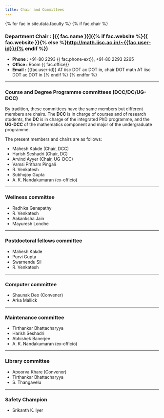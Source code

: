 ```yaml
---
title: Chair and Committees
---
```


{% for fac in site.data.faculty %}
{% if fac.chair %}

### Department Chair : [{{ fac.name }}]({% if fac.website %}{{ fac.website }}{% else %}http://math.iisc.ac.in/~{{fac.user-id}}/{% endif %})

* __Phone :__ +91-80 2293 {{ fac.phone-ext}}, +91-80 2293 2265
* __Office :__ Room {{ fac.office}}
* __Email :__ {{fac.user-id}} AT iisc DOT ac DOT in, chair DOT math AT iisc DOT ac DOT in 
{% endif %}
{%  endfor %}

---

### Course and Degree Programme committees (DCC/DC/UG-DCC)

By tradition, these committees have the same members but different members are chairs. The __DCC__ is in charge of courses and of research students, the __DC__ is in charge of the integrated PhD programme, and the __UG-DCC__ of the mathematics component and major of the undergraduate programme.

The present members and chairs are as follows:

* Mahesh Kakde (Chair, DCC)
* Harish Seshadri (Chair, DC)
* Arvind Ayyer (Chair, UG-DCC)
* Vamsi Pritham Pingali
* R. Venkatesh
* Subhojoy Gupta
* A. K. Nandakumaran (ex-officio)

---

### Wellness committee

* Radhika Ganapathy
* R. Venkatesh
* Aakanksha Jain
* Mayuresh Londhe

---

### Postdoctoral fellows committee

* Mahesh Kakde
* Purvi Gupta
* Swarnendu Sil
* R. Venkatesh

---

### Computer committee

* Shaunak Deo (Convener)
* Arka Mallick

---

### Maintenance committee

* Tirthankar Bhattacharyya
* Harish Seshadri
* Abhishek Banerjee
* A. K. Nandakumaran (ex-officio)

---

### Library committee

* Apoorva Khare (Convenor)
* Tirthankar Bhattacharyya
* S. Thangavelu

---

### Safety Champion

* Srikanth K. Iyer
